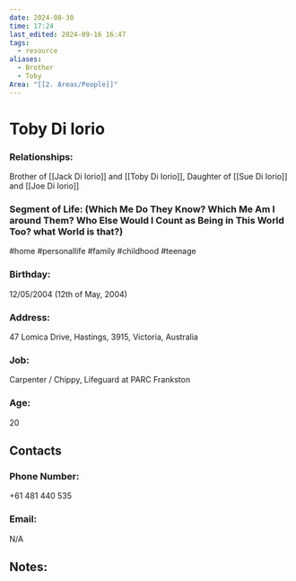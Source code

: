 ```yaml
---
date: 2024-08-30
time: 17:24
last_edited: 2024-09-16 16:47
tags:
  - resource
aliases:
  - Brother
  - Toby
Area: "[[2. Areas/People]]"
---
```

# Toby Di Iorio

### Relationships:
Brother of [[Jack Di Iorio]] and [[Toby Di Iorio]], Daughter of [[Sue Di Iorio]] and [[Joe Di Iorio]]

### Segment of Life: (Which Me Do They Know? Which Me Am I around Them? Who Else Would I Count as Being in This World Too? what World is that?)
#home #personallife #family #childhood #teenage
### Birthday:
12/05/2004 (12th of May, 2004)

### Address:
47 Lomica Drive, Hastings, 3915, Victoria, Australia

### Job:
Carpenter /  Chippy, Lifeguard at PARC Frankston

### Age:
20

## Contacts
### Phone Number:
+61 481 440 535

### Email:
N/A

## Notes:
